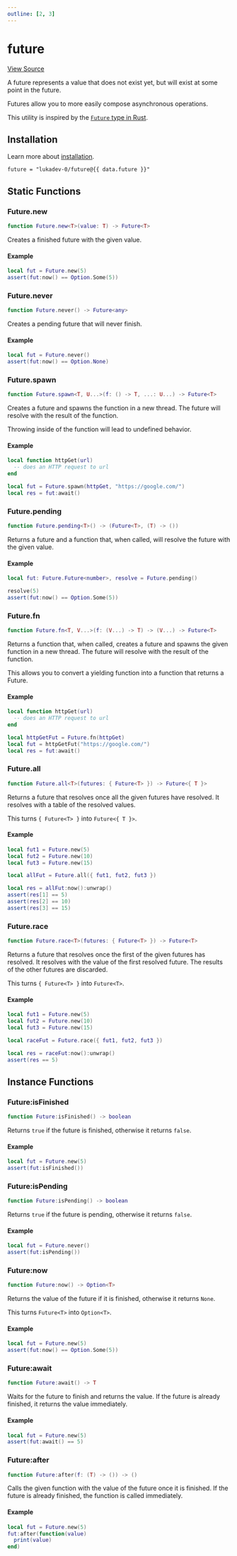```yaml
---
outline: [2, 3]
---
```


<script setup>
import { data } from "./package-versions.data.ts";
</script>

# future

[View Source](https://github.com/lukadev-0/util.luau/blob/main/packages/future/init.luau)

A future represents a value that does not exist yet, but will exist at some
point in the future.

Futures allow you to more easily compose asynchronous operations.

This utility is inspired by the
[`Future` type in Rust](https://doc.rust-lang.org/std/future/trait.Future.html).

## Installation

Learn more about [installation](/docs/getting-started#installation).

```toml-vue [Wally]
future = "lukadev-0/future@{{ data.future }}"
```

## Static Functions

### Future.new

```lua
function Future.new<T>(value: T) -> Future<T>
```

Creates a finished future with the given value.

#### Example

```lua
local fut = Future.new(5)
assert(fut:now() == Option.Some(5))
```

### Future.never

```lua
function Future.never() -> Future<any>
```

Creates a pending future that will never finish.

#### Example

```lua
local fut = Future.never()
assert(fut:now() == Option.None)
```

### Future.spawn

```lua
function Future.spawn<T, U...>(f: () -> T, ...: U...) -> Future<T>
```

Creates a future and spawns the function in a new thread. The future will
resolve with the result of the function.

Throwing inside of the function will lead to undefined behavior.

#### Example

```lua
local function httpGet(url)
  -- does an HTTP request to url
end

local fut = Future.spawn(httpGet, "https://google.com/")
local res = fut:await()
```

### Future.pending

```lua
function Future.pending<T>() -> (Future<T>, (T) -> ())
```

Returns a future and a function that, when called, will resolve the future with
the given value.

#### Example

```lua
local fut: Future.Future<number>, resolve = Future.pending()

resolve(5)
assert(fut:now() == Option.Some(5))
```

### Future.fn

```lua
function Future.fn<T, V...>(f: (V...) -> T) -> (V...) -> Future<T>
```

Returns a function that, when called, creates a future and spawns the given
function in a new thread. The future will resolve with the result of the
function.

This allows you to convert a yielding function into a function that returns a
Future.

#### Example

```lua
local function httpGet(url)
  -- does an HTTP request to url
end

local httpGetFut = Future.fn(httpGet)
local fut = httpGetFut("https://google.com/")
local res = fut:await()
```

### Future.all

```lua
function Future.all<T>(futures: { Future<T> }) -> Future<{ T }>
```

Returns a future that resolves once all the given futures have resolved. It
resolves with a table of the resolved values.

This turns `{ Future<T> }` into `Future<{ T }>`.

#### Example

```lua
local fut1 = Future.new(5)
local fut2 = Future.new(10)
local fut3 = Future.new(15)

local allFut = Future.all({ fut1, fut2, fut3 })

local res = allFut:now():unwrap()
assert(res[1] == 5)
assert(res[2] == 10)
assert(res[3] == 15)
```

### Future.race

```lua
function Future.race<T>(futures: { Future<T> }) -> Future<T>
```

Returns a future that resolves once the first of the given futures has resolved.
It resolves with the value of the first resolved future. The results of the
other futures are discarded.

This turns `{ Future<T> }` into `Future<T>`.

#### Example

```lua
local fut1 = Future.new(5)
local fut2 = Future.new(10)
local fut3 = Future.new(15)

local raceFut = Future.race({ fut1, fut2, fut3 })

local res = raceFut:now():unwrap()
assert(res == 5)
```

## Instance Functions

### Future:isFinished

```lua
function Future:isFinished() -> boolean
```

Returns `true` if the future is finished, otherwise it returns `false`.

#### Example

```lua
local fut = Future.new(5)
assert(fut:isFinished())
```

### Future:isPending

```lua
function Future:isPending() -> boolean
```

Returns `true` if the future is pending, otherwise it returns `false`.

#### Example

```lua
local fut = Future.never()
assert(fut:isPending())
```

### Future:now

```lua
function Future:now() -> Option<T>
```

Returns the value of the future if it is finished, otherwise it returns `None`.

This turns `Future<T>` into `Option<T>`.

#### Example

```lua
local fut = Future.new(5)
assert(fut:now() == Option.Some(5))
```

### Future:await

```lua
function Future:await() -> T
```

Waits for the future to finish and returns the value. If the future is already
finished, it returns the value immediately.

#### Example

```lua
local fut = Future.new(5)
assert(fut:await() == 5)
```

### Future:after

```lua
function Future:after(f: (T) -> ()) -> ()
```

Calls the given function with the value of the future once it is finished. If
the future is already finished, the function is called immediately.

#### Example

```lua
local fut = Future.new(5)
fut:after(function(value)
  print(value)
end)
```
